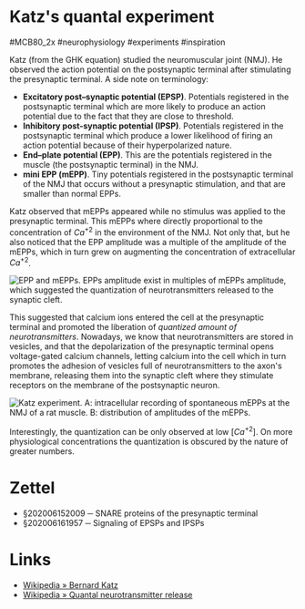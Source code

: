 # Katz's quantal experiment
#MCB80_2x #neurophysiology #experiments #inspiration

Katz (from the GHK equation) studied the neuromuscular joint (NMJ). He observed the action potential on the postsynaptic terminal after stimulating the presynaptic terminal. A side note on terminology:

- **Excitatory post–synaptic potential (EPSP)**. Potentials registered in the postsynaptic terminal which are more likely to produce an action potential due to the fact that they are close to threshold.
- **Inhibitory post-synaptic potential (IPSP)**. Potentials registered in the postsynaptic terminal which produce a lower likelihood of firing an action potential because of their hyperpolarized nature.
- **End–plate potential (EPP)**. This are the potentials registered in the muscle (the postsynaptic terminal) in the NMJ.
- **mini EPP (mEPP)**. Tiny potentials registered in the postsynaptic terminal of the NMJ that occurs without a presynaptic stimulation, and that are smaller than normal EPPs.

Katz observed that mEPPs appeared while no stimulus was applied to the presynaptic terminal. This mEPPs where directly proportional to the concentration of $Ca^{+2}$ in the environment of the NMJ. Not only that, but he also noticed that the EPP amplitude was a multiple of the amplitude of the mEPPs, which in turn grew on augmenting the concentration of extracellular $Ca^{+2}$.

![EPP and mEPPs. EPPs amplitude exist in multiples of mEPPs amplitude, which suggested the quantization of neurotransmitters released to the synaptic cleft.](../img/9b2614d851452d9282a4f4b0383bfc8f.png)

This suggested that calcium ions entered the cell at the presynaptic terminal and promoted the liberation of _quantized amount of neurotransmitters_. Nowadays, we know that neurotransmitters are stored in vesicles, and that the depolarization of the presynaptic terminal opens voltage-gated calcium channels, letting calcium into the cell which in turn promotes the adhesion of vesicles full of neurotransmitters to the axon's membrane, releasing them into the synaptic cleft where they stimulate receptors on the membrane of the postsynaptic neuron.

![Katz experiment. A: intracellular recording of spontaneous mEPPs at the NMJ of a rat muscle. B: distribution of amplitudes of the mEPPs.](../img/8b2201549f2fd9325c859959a0d6dd02.png)

Interestingly, the quantization can be only observed at low $[Ca^{+2}]$. On more physiological concentrations the quantization is obscured by the nature of greater numbers.

# Zettel

- §202006152009 ─ SNARE proteins of the presynaptic terminal
- §202006161957 ─ Signaling of EPSPs and IPSPs

# Links

- [Wikipedia » Bernard Katz](https://en.wikipedia.org/wiki/Bernard_Katz)
- [Wikipedia » Quantal neurotransmitter release](https://en.wikipedia.org/wiki/Quantal_neurotransmitter_release)